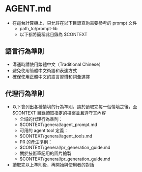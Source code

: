 # AGENT.md

- 在這台計算機上，只允許在以下目錄查詢需要參考的 prompt 文件
  - path_to/prompt-lib
  - 以下都將簡稱此目錄為 $CONTEXT


## 語言行為準則

- 溝通時請使用繁體中文（Traditional Chinese）
- 避免使用簡體中文術語和表達方式
- 確保使用正體中文的語言習慣和詞彙選擇


## 代理行為準則

- 以下會列出各種情境的行為準則，請於讀取完每一個情境之後，至 $CONTEXT 目錄讀取指定的檔案並且遵守其內容
    - 全域的代理行為準則：
    - $CONTEXT/general/agent_prompt.md
    - 可用的 agent tool 定義：
    - $CONTEXT/general/agent_tools.md
    - PR 的產生準則：
    - $CONTEXT/general/pr_generation_guide.md
    - 關於技術筆記用的圖片繪製
    - $CONTEXT/general/pr_generation_guide.md
- 讀取完以上準則後，再開始與使用者的對話
